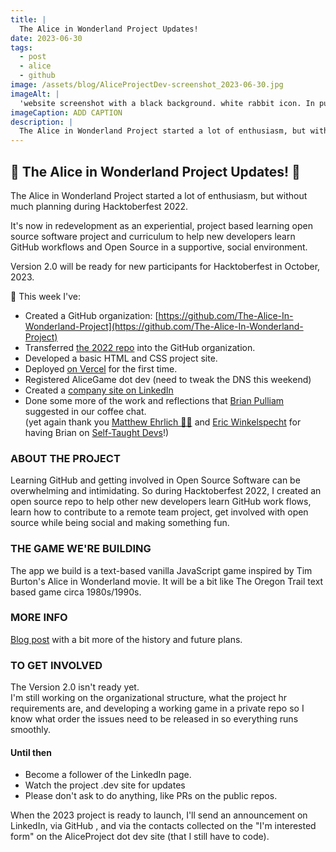 ```yaml
---
title: |
  The Alice in Wonderland Project Updates!
date: 2023-06-30
tags:
  - post
  - alice
  - github
image: /assets/blog/AliceProjectDev-screenshot_2023-06-30.jpg
imageAlt: |
  'website screenshot with a black background. white rabbit icon. In purple fantasy style text: The Alice in Wonderland Project. In white computer text: Go down the rabbit hole together to learn GitHub workflows and contribute to open-source!'
imageCaption: ADD CAPTION
description: |
  The Alice in Wonderland Project started a lot of enthusiasm, but without much planning during Hacktoberfest 2022. It's now in redevelopment as an experiential, project based learning open source software project and curriculum to help new developers learn GitHub workflows and Open Source in a supportive, social environment. Version 2.0 will be ready for new participants for Hacktoberfest in October, 2023.
---
```

## 🐇 The Alice in Wonderland Project Updates! 🐇

The Alice in Wonderland Project started a lot of enthusiasm, but without much planning during Hacktoberfest 2022.  
  
It's now in redevelopment as an experiential, project based learning open source software project and curriculum to help new developers learn GitHub workflows and Open Source in a supportive, social environment.  

Version 2.0 will be ready for new participants for Hacktoberfest in October, 2023.  
  
🐇 This week I've:  
* Created a GitHub organization: [https://github.com/The-Alice-In-Wonderland-Project](https://github.com/The-Alice-In-Wonderland-Project)  
* Transferred [the 2022 repo](https://github.com/The-Alice-In-Wonderland-Project/alice-project-2022)  into the GitHub organization.
* Developed a basic HTML and CSS project site.  
* Deployed  [on Vercel](https://aliceproject.vercel.app/) for the first time.
* Registered AliceGame dot dev (need to tweak the DNS this weekend)  
* Created a [company site on LinkedIn](https://www.linkedin.com/company/alice-in-wonderland-project)  
* Done some more of the work and reflections that [Brian Pulliam](https://www.linkedin.com/in/ACoAAACn_PsBPXpXoOKWiIC8VFTFlxuFzkSPQfk) suggested in our coffee chat.  
(yet again thank you [Matthew Ehrlich 👨‍💻](https://www.linkedin.com/in/ACoAACkDxJoBuTwnVft0hkQae_lS7FUN7EB18JY) and [Eric Winkelspecht](https://www.linkedin.com/in/ACoAAB9xWvMB9OrhK1Fhc5Js5A8097KOhtZktSI) for having Brian on [Self-Taught Devs](https://www.linkedin.com/company/self-taught-devs/)!)  
  
### ABOUT THE PROJECT 
  
Learning GitHub and getting involved in Open Source Software can be overwhelming and intimidating. So during Hacktoberfest 2022, I created an open source repo to help other new developers learn GitHub work flows, learn how to contribute to a remote team project, get involved with open source while being social and making something fun.

### THE GAME WE'RE BUILDING

The app we build is a text-based vanilla JavaScript game inspired by Tim Burton's Alice in Wonderland movie. It will be a bit like The Oregon Trail text based game circa 1980s/1990s.  
  
### MORE INFO

[Blog post](https://gingerkiwi.blog/blog/2023-04-03-whats-happening-with-the-alice-in-wonderland-project/)  with a bit more of the history and future plans.
  
### TO GET INVOLVED

The Version 2.0 isn't ready yet.  
I'm still working on the organizational structure, what the project hr requirements are, and developing a working game in a private repo so I know what order the issues need to be released in so everything runs smoothly.  
  
#### Until then

- Become a follower of the LinkedIn page.  
- Watch the project .dev site for updates  
- Please don't ask to do anything, like PRs on the public repos.  
  
When the 2023 project is ready to launch, I'll send an announcement on LinkedIn, via GitHub , and via the contacts collected on the "I'm interested form" on the AliceProject dot dev site (that I still have to code).